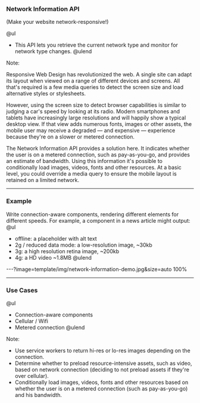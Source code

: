 ### Network Information API

(Make your website network-responsive!)

@ul
- This API lets you retrieve the current network type and monitor for network type changes.
@ulend

Note:

Responsive Web Design has revolutionized the web. A single site can adapt its layout when viewed on a range of different devices and screens. All that's required is a few media queries to detect the screen size and load alternative styles or stylesheets.

However, using the screen size to detect browser capabilities is similar to judging a car's speed by looking at its radio. Modern smartphones and tablets have increasingly large resolutions and will happily show a typical desktop view. If that view adds numerous fonts, images or other assets, the mobile user may receive a degraded — and expensive — experience because they're on a slower or metered connection.

The Network Information API provides a solution here. It indicates whether the user is on a metered connection, such as pay-as-you-go, and provides an estimate of bandwidth. Using this information it's possible to conditionally load images, videos, fonts and other resources. At a basic level, you could override a media query to ensure the mobile layout is retained on a limited network.

---

### Example

Write connection-aware components, rendering different elements for different speeds. For example, a <Media /> component in a news article might output:
@ul
- offline: a placeholder with alt text
- 2g / reduced data mode: a low-resolution image, ~30kb
- 3g: a high resolution retina image, ~200kb
- 4g: a HD video ~1.8MB
@ulend

---?image=template/img/network-information-demo.jpg&size=auto 100%

---

### Use Cases

@ul
- Connection-aware components
- Cellular / Wifi
- Metered connection
@ulend

Note:
- Use service workers to return hi-res or lo-res images depending on the connection.
- Determine whether to preload resource-intensive assets, such as video, based on network connection (deciding to not preload assets if they're over cellular).
- Conditionally load images, videos, fonts and other resources based on whether the user is on a metered connection (such as pay-as-you-go) and his bandwidth.
